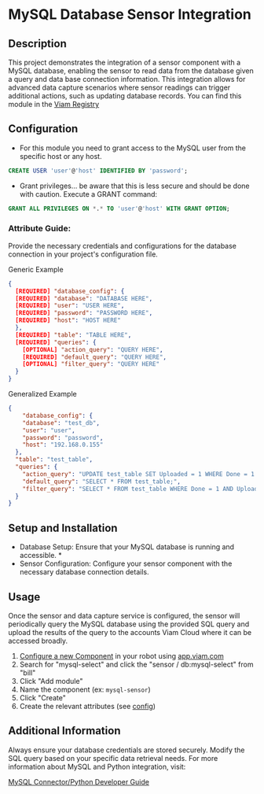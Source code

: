 # MySQL Database Sensor Integration
## Description

This project demonstrates the integration of a sensor component with a MySQL database, enabling the sensor to read data from the database given a query and data base connection information. This integration allows for advanced data capture scenarios where sensor readings can trigger additional actions, such as updating database records. You can find this module in the [Viam Registry]([https://app.viam.com/registry](https://app.viam.com/module/bill/viam-database-sensor))

## Configuration
  * For this module you need to grant access to the MySQL user from the specific host or any host. 
```sql
CREATE USER 'user'@'host' IDENTIFIED BY 'password';
```
  * Grant privileges... be aware that this is less secure and should be done with caution.
Execute a GRANT command:
```sql
GRANT ALL PRIVILEGES ON *.* TO 'user'@'host' WITH GRANT OPTION;
````

### Attribute Guide:

Provide the necessary credentials and configurations for the database connection in your project's configuration file.

Generic Example
```json
{
  [REQUIRED] "database_config": {
  [REQUIRED] "database": "DATABASE HERE",
  [REQUIRED] "user": "USER HERE",
  [REQUIRED] "password": "PASSWORD HERE",
  [REQUIRED] "host": "HOST HERE"
  },
  [REQUIRED] "table": "TABLE HERE",
  [REQUIRED] "queries": {
    [OPTIONAL] "action_query": "QUERY HERE",
    [REQUIRED] "default_query": "QUERY HERE",
    [OPTIONAL] "filter_query": "QUERY HERE"
  }
}
```
Generalized Example
```json
{
    "database_config": {
    "database": "test_db",
    "user": "user",
    "password": "password",
    "host": "192.168.0.155"
  },
  "table": "test_table",
  "queries": {
    "action_query": "UPDATE test_table SET Uploaded = 1 WHERE Done = 1 AND Uploaded = 0 LIMIT 1;",
    "default_query": "SELECT * FROM test_table;",
    "filter_query": "SELECT * FROM test_table WHERE Done = 1 AND Uploaded = 0 LIMIT 1;"
  }
}
```
## Setup and Installation
  * Database Setup: Ensure that your MySQL database is running and accessible.
    * 
  * Sensor Configuration: Configure your sensor component with the necessary database connection details.

## Usage
Once the sensor and data capture service is configured, the sensor will periodically query the MySQL database using the provided SQL query and upload the results of the query to the accounts Viam Cloud where it can be accessed broadly.

1. [Configure a new Component](https://docs.viam.com/registry/configure/) in your robot using [app.viam.com](app.viam.com)
2. Search for "mysql-select" and click the "sensor / db:mysql-select" from "bill"
3. Click "Add module"
4. Name the component (ex: `mysql-sensor`)
5. Click "Create"
6. Create the relevant attributes (see [config](#Configuration))

## Additional Information
Always ensure your database credentials are stored securely.
Modify the SQL query based on your specific data retrieval needs.
For more information about MySQL and Python integration, visit:

[MySQL Connector/Python Developer Guide](https://dev.mysql.com/doc/connector-python/en/)